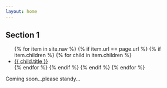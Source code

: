 ```yaml
---
layout: home 
---
```


## Section 1

<ul>
  {% for item in site.nav %}
    {% if item.url == page.url %}
      {% if item.children %}
        {% for child in item.children %}
          <li><a href="{{ child.url }}">{{ child.title }}</a></li>
        {% endfor %}
      {% endif %}
    {% endif %}
  {% endfor %}
</ul>

Coming soon...please standy...
